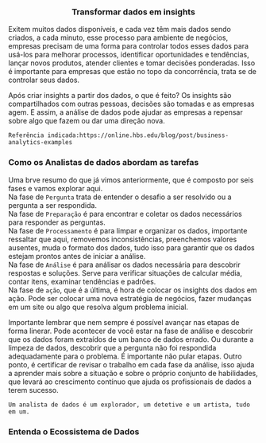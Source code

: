 ### <center> Transformar dados em insights </center>
<p>Exitem muitos dados disponíveis, e cada vez têm mais dados sendo criados, a cada minuto, esse processo para ambiente de negócios, empresas precisam de uma forma para controlar todos esses dados para usá-los para melhorar processos, identificar oportunidades e tendências, lançar novos produtos, atender clientes e tomar decisões ponderadas. Isso é importante para empresas que estão no topo da concorrência, trata se de controlar seus dados. <br> </p>

Após criar insights a partir dos dados, o que é feito? Os insights são compartilhados com outras pessoas, decisões são tomadas e as empresas agem. E assim, a análise de dados pode ajudar as empresas a repensar sobre algo que fazem ou dar uma direção nova.

```Referência indicada:https://online.hbs.edu/blog/post/business-analytics-examples```

### Como os Analistas de dados abordam as tarefas
Uma brve resumo do que já vimos anteriormente, que é composto por seis fases e vamos explorar aqui. <br>
Na fase de `Pergunta` trata de entender o desafio a ser resolvido ou a pergunta a ser respondida. <br>
Na fase de `Preparação` é para encontrar e coletar os dados necessários para responder as perguntas. <br>
Na fase de `Processamento` é para limpar e organizar os dados, importante ressaltar que aqui, removemos inconsistências, preenchemos valores ausentes, muda o formato dos dados, tudo isso para garantir que os dados estejam prontos antes de iniciar a análise. <br>
Na fase de `Análise` é para análisar os dados necessária para descobrir respostas e soluções. Serve para verificar situações de calcular média, contar itens, examinar tendências e padrões. <br>
Na fase de `ação`, que é a última, é hora de colocar os insights dos dados em ação. Pode ser colocar uma nova estratégia de negócios, fazer mudanças em um site ou algo que resolva algum problema inicial. <br>

Importante lembrar que nem sempre é possível avançar nas etapas de forma linerar. Pode acontecer de você estar na fase de análise e descobrir que os dados foram extraídos de um banco de dados errado. Ou durante a limpeza de dados, descobrir que a pergunta não foi respondida adequadamente para o problema.
É importante não pular etapas. Outro ponto, é certificar de revisar o trabalho em cada fase da análise, isso ajuda a aprender mais sobre a situação e sobre o próprio conjunto de habilidades, que levará ao crescimento contínuo que ajuda os profissionais de dados a terem sucesso.<br>

``Um analista de dados é um explorador, um detetive e um artista, tudo em um.`` <br>

### Entenda o Ecossistema de Dados
